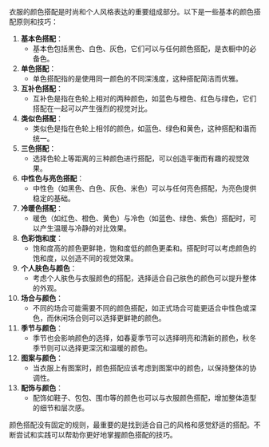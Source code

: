衣服的颜色搭配是时尚和个人风格表达的重要组成部分。以下是一些基本的颜色搭配原则和技巧：

1. **基本色搭配**：
   - 基本色包括黑色、白色、灰色，它们可以与任何颜色搭配，是衣橱中的必备色。
2. **单色搭配**：
   - 单色搭配指的是使用同一颜色的不同深浅度，这种搭配简洁而优雅。
3. **互补色搭配**：
   - 互补色是指在色轮上相对的两种颜色，如蓝色与橙色、红色与绿色，它们搭配在一起可以产生强烈的视觉对比。
4. **类似色搭配**：
   - 类似色是指在色轮上相邻的颜色，如蓝色、绿色和黄色，这种搭配和谐而统一。
5. **三色搭配**：
   - 选择色轮上等距离的三种颜色进行搭配，可以创造平衡而有趣的视觉效果。
6. **中性色与亮色搭配**：
   - 中性色（如黑色、白色、灰色、米色）可以与任何亮色搭配，为亮色提供稳定的基础。
7. **冷暖色搭配**：
   - 暖色（如红色、橙色、黄色）与冷色（如蓝色、绿色、紫色）搭配时，可以产生温暖与冷静的对比效果。
8. **色彩饱和度**：
   - 饱和度高的颜色更鲜艳，饱和度低的颜色更柔和。搭配时可以考虑颜色的饱和度，以创造不同的视觉效果。
9. **个人肤色与颜色**：
   - 考虑个人肤色与衣服颜色的搭配，选择适合自己肤色的颜色可以提升整体的外观。
10. **场合与颜色**：
    - 不同的场合可能需要不同的颜色搭配，如正式场合可能更适合中性色或深色，而休闲场合则可以选择更鲜艳的颜色。
11. **季节与颜色**：
    - 季节也会影响颜色的选择，如春夏季节可以选择明亮和清新的颜色，秋冬季节则可以选择更深沉和温暖的颜色。
12. **图案与颜色**：
    - 当衣服上有图案时，颜色搭配应该考虑到图案中的颜色，以保持整体的协调性。
13. **配饰与颜色**：
    - 配饰如鞋子、包包、围巾等的颜色也可以与衣服颜色搭配，增加整体造型的细节和层次感。

颜色搭配没有固定的规则，最重要的是找到适合自己的风格和感觉舒适的搭配。不断尝试和实践可以帮助你更好地掌握颜色搭配的技巧。